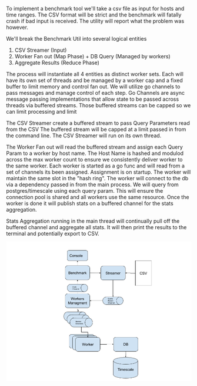 To implement a benchmark tool we'll take a csv file as input for hosts and time ranges.  The CSV format will be strict and the benchmark will fatally crash if bad input is received.  The utility will report what the problem was however.

We'll break the Benchmark Util into several logical entities 
1. CSV Streamer (Input)
2. Worker Fan out (Map Phase) + DB Query (Managed by workers) 
3. Aggregate Results (Reduce Phase)

The process will instantiate all 4 entities as distinct worker sets.  Each will have its own set of threads and be managed by a worker cap and a fixed buffer to limit memory and control fan out.  We will utilize go channels to pass messages and manage control of each step.  Go Channels are async message passing implementations that allow state to be passed across threads via buffered streams.  Those buffered streams can be capped so we can limit processing and limit 

The CSV Streamer create a buffered stream to pass Query Parameters read from the CSV  The buffered stream will be capped at a limit passed in from the command line.  The CSV Streamer will run on its own thread.

The Worker Fan out will read the buffered stream and assign each Query Param to a worker by host name.  The Host Name is hashed and modulod across the max worker count to ensure we consistently deliver worker to the same worker.  Each worker is started as a go func and will read from a set of channels its been assigned.  Assignment is on startup.  The worker will maintain the same slot in the "hash ring".  The worker will connect to the db via a dependency passed in from the main process.  We will query from postgres/timescale using each query param.  This will ensure the connection pool is shared and all workers use the same resource.  Once the worker is done it will publish stats on a buffered channel for the stats aggregation.  

Stats Aggregation running in the main thread will continually pull off the buffered channel and aggregate all stats.  It will then print the results to the terminal and potentially export to CSV.

![Diagram](benchmark.png)
